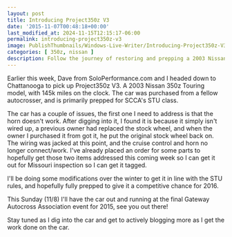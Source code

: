 ```yaml
---
layout: post
title: Introducing Project350z V3
date: '2015-11-07T00:48:18+00:00'
last_modified_at: 2024-11-15T12:15:17-06:00
permalink: introducing-project350z-v3
image: PublishThumbnails/Windows-Live-Writer/Introducing-Project350z-V3_14AF6/image_thumb_1.png
categories: [ 350z, nissan ]
description: Follow the journey of restoring and prepping a 2003 Nissan 350z for competitve autocrossing in SCCA's STU class. Stay tuned for updates.
---
```


Earlier this week, Dave from SoloPerformance.com and I headed down to Chattanooga to pick up Project350z V3. A 2003 Nissan 350z Touring model, with 145k miles on the clock. The car was purchased from a fellow autocrosser, and is primarily prepped for SCCA's STU class.

The car has a couple of issues, the first one I need to address is that the horn doesn't work. After digging into it, I found it is because it simply isn't wired up, a previous owner had replaced the stock wheel, and when the owner I purchased it from got it, he put the original stock wheel back on. The wiring was jacked at this point, and the cruise control and horn no longer connect/work. I've already placed an order for some parts to hopefully get those two items addressed this coming week so I can get it out for Missouri inspection so I can get it tagged.

I'll be doing some modifications over the winter to get it in line with the STU rules, and hopefully fully prepped to give it a competitive chance for 2016. 

This Sunday (11/8) I'll have the car out and running at the final Gateway Autocross Association event for 2015, see you out there!

Stay tuned as I dig into the car and get to actively blogging more as I get the work done on the car.



